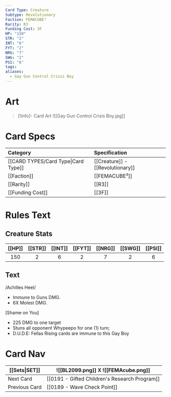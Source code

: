 ```yaml
---
Card Type: Creature
Subtype: Revolutionary
Faction: FEMACUBE³
Rarity: R3
Funding Cost: 3F
HP: "150"
STR: "2"
INT: "6"
FYT: "2"
NRG: "7"
SWG: "2"
PSI: "6"
tags: 
aliases:
  - Gay Gun Control Crisis Boy
---
```

# Art

> [!info]- Card Art
> ![[Gay Gun Control Crisis Boy.jpg]]

# Card Specs

| Category | Specification| 
| :--- | :--- |
| [[CARD TYPES/Card Type\|Card Type]] | [[Creature]] - [[Revolutionary]] |  
| [[Faction]] | [[FEMACUBE³]] |  
| [[Rarity]] | [[R3]] |  
| [[Funding Cost]] | [[3F]] |  

# Rules Text  

## Creature Stats

| [[HP]] | [[STR]] | [[INT]] | [[FYT]] | [[NRG]] | [[SWG]] | [[PSI]] |
|:------:|:-------:|:-------:|:-------:|:-------:|:-------:|:-------:|
|  150   |    2    |    6    |    2    |    7    |    2    | 6        |

## Text

/Achilles Heel/ 
- Immune to Guns DMG.
- 6X Molest DMG.

[Shame on You]
- 225 DMG to one target
- Stuns all opponent  Whypeepo for one (1) turn;
- D.U.D.E: Fellas Rising cards are immune to this Gay Boy

# Card Nav

| [[Sets\|SET]] |  ![[BL2099.png]] 𐌢 ![[FEMAcube.png]] |
| --- | --- |
| Next Card | [[0191 - Gifted Children's Research Program]] |
| Previous Card | [[0189 - Wave Check Point]] |

